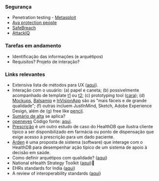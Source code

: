 ### Segurança
- Penetration testing - [Metasploit](https://www.metasploit.com/)
- [Ava protection people](https://www.avasecure.com/)
- [SafeBreach](https://safebreach.com/)
- [AttackIQ](https://www.attackiq.com/)

### Tarefas em andamento
- Identificação das informações (e arquétipos)
- Requisitos? Projeto de interação?

### Links relevantes

- Extensiva lista de métodos para UX ([aqui](https://uxdesign.cc/ux-design-methods-deliverables-657f54ce3c7d#.k5lcj41zn)).
- Interação com o usuário: (a) papel e caneta; (b) possivelmente acompanhado de template [t1](http://www.uxforthemasses.com/wordpress/wp-content/uploads/2010/07/AP_Template_6_Up11.pdf) ou [t2](http://www.uxforthemasses.com/wordpress/wp-content/uploads/2010/07/AP_Template_1_Up1.pdf); (c) prototyping tool ([cara](https://www.axure.com/)); (d) [Mockups](https://www.mockplus.com), [Balsamiq](https://balsamiq.com/) e [InVisionApp](https://www.invisionapp.com) são as "mais fáceis e de grande qualidade"; (f) outras incluem JustInMind, Sketch, Adobe Experience Design, além de (g) free like [pencil](http://pencil.evolus.vn/).
- [Sumário de alta](http://www.abntcatalogo.com.br/norma.aspx?ID=353212) se aplica?
- [openeyes](http://www.openeyes.org.uk/) Código fonte: [aqui](https://github.com/openeyes).
- [Prescrição](https://github.com/kyriosdata/db/wiki/Prescri%C3%A7%C3%A3o) é um outro estudo de caso do HealthDB que ilustra cliente típico a ser disponibilizado em farmácia ou ponto de dispensação que exige acesso à prescrição para um dado paciente. 
- [Arden](https://github.com/kyriosdata/db/wiki/Arden) é uma proposta de sistema (software) que interage com o HealthDB para desempenhar ação típico de um sistema de apoio à decisão em saúde. 
- Como definir arquétipos com qualidade? ([aqui](https://ai2-s2-pdfs.s3.amazonaws.com/cc3c/ffdc896822989113155eb85f43658c7d88ad.pdf))
- National eHealth Strategy Toolkit ([aqui](http://www.who.int/ehealth/publications/overview.pdf))
- EHRs standards for India ([aqui](http://snomedctnrc.in/downloads/EHR-Standards-for-India%20-August2013-32630521.pdf))
- A review of interoperability standards ([aqui](https://www.google.com.br/url?sa=t&rct=j&q=&esrc=s&source=web&cd=10&cad=rja&uact=8&ved=0ahUKEwjsm_um_bTPAhXGj5AKHcL5DGgQFghhMAk&url=http%3A%2F%2Fsacj.cs.uct.ac.za%2Findex.php%2Fsacj%2Farticle%2Fdownload%2F176%2F73&usg=AFQjCNEAeFlOF0WQTIARIdqgFT1INBhOpA))
